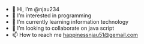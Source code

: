 - 👋 Hi, I’m @njau234
- 👀 I’m interested in programming
- 🌱 I’m currently learning information technology
- 💞️ I’m looking to collaborate on java script
- 📫 How to reach me happinessnjau51@gemail.com

<!---
njau234/njau234 is a ✨ special ✨ repository because its `README.md` (this file) appears on your GitHub profile.
You can click the Preview link to take a look at your changes.
--->
